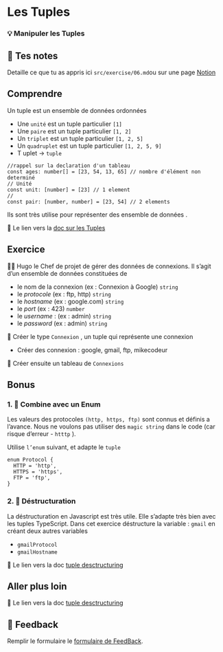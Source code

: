 # Les Tuples

### 💡 Manipuler les Tuples

## 📝 Tes notes

Detaille ce que tu as appris ici
`src/exercise/06.md`ou sur une page [Notion](https://go.mikecodeur.com/course-notes-template)

## Comprendre

Un tuple est un ensemble de données ordonnées

- Une `unité` est un tuple particulier `[1]`
- Une `paire` est un tuple particulier `[1, 2]`
- Un `triplet` est un tuple particulier `[1, 2, 5]`
- Un `quadruplet` est un tuple particulier `[1, 2, 5, 9]`
- T uplet → `tuple`

```tsx
//rappel sur la declaration d'un tableau
const ages: number[] = [23, 54, 13, 65] // nombre d'élément non determiné
// Unité
const unit: [number] = [23] // 1 element
//
const pair: [number, number] = [23, 54] // 2 elements
```

Ils sont très utilise pour représenter des ensemble de données .

📑 Le lien vers la
[doc sur les Tuples](https://www.typescriptlang.org/docs/handbook/2/objects.html#tuple-types)

## Exercice

👨‍✈️ Hugo le Chef de projet de gérer des données de connexions. Il s’agit d’un
ensemble de données constituées de

- le nom de la connexion (ex : Connexion à Google) `string`
- le _protocole_ (ex : ftp, http) `string`
- le _hostname_ (ex : google.com) `string`
- le _port_ (ex : 423) `number`
- le _username_ : (ex : admin) `string`
- le _password_ (ex : admin) `string`

🐶 Créer le type `Connexion` , un tuple qui représente une connexion

- Créer des connexion : google, gmail, ftp, mikecodeur

🐶 Créer ensuite un tableau de `Connexions`

## Bonus

### 1. 🚀 Combine avec un Enum

Les valeurs des protocoles `(http, https, ftp)` sont connus et définis a
l’avance. Nous ne voulons pas utiliser des `magic string` dans le code (car
risque d’erreur - `htttp` ).

Utilise `l’enum` suivant, et adapte le `tuple`

```tsx
enum Protocol {
  HTTP = 'http',
  HTTPS = 'https',
  FTP = 'ftp',
}
```

### 2. 🚀 Déstructuration

La déstructuration en Javascript est très utile. Elle s’adapte très bien avec
les tuples TypeScript. Dans cet exercice déstructure la variable : `gmail` en
créant deux autres variables

- `gmailProtocol`
- `gmailHostname`

📑 Le lien vers la doc
[tuple desctructuring](https://www.typescriptlang.org/docs/handbook/variable-declarations.html#tuple-destructuring)

## Aller plus loin

📑 Le lien vers la doc
[tuple desctructuring](https://www.typescriptlang.org/docs/handbook/variable-declarations.html#tuple-destructuring)

## 🐜 Feedback

Remplir le formulaire le
[formulaire de FeedBack](https://go.mikecodeur.com/cours-react-avis?entry.1430994900=2.Les%20Fondamentaux&entry.533578441=01%20Les%20bases).
